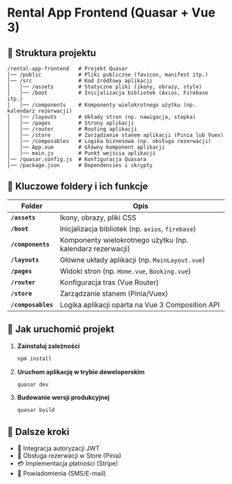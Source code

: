 # Rental App Frontend (Quasar + Vue 3)

## 📂 Struktura projektu

```
/rental-app-frontend   # Projekt Quasar
│── /public            # Pliki publiczne (favicon, manifest itp.)
│── /src               # Kod źródłowy aplikacji
│   │── /assets        # Statyczne pliki (ikony, obrazy, style)
│   │── /boot          # Inicjalizacja bibliotek (Axios, Firebase itp.)
│   │── /components    # Komponenty wielokrotnego użytku (np. kalendarz rezerwacji)
│   │── /layouts       # Układy stron (np. nawigacja, stopka)
│   │── /pages         # Strony aplikacji
│   │── /router        # Routing aplikacji
│   │── /store         # Zarządzanie stanem aplikacji (Pinia lub Vuex)
│   │── /composables   # Logika biznesowa (np. obsługa rezerwacji)
│   │── App.vue        # Główny komponent aplikacji
│   │── main.js        # Punkt wejścia aplikacji
│── /quasar.config.js  # Konfiguracja Quasara
│── /package.json      # Dependencies i skrypty
```

## 📌 Kluczowe foldery i ich funkcje

| Folder | Opis |
|--------|------|
| **`/assets`** | Ikony, obrazy, pliki CSS |
| **`/boot`** | Inicjalizacja bibliotek (np. `axios`, `firebase`) |
| **`/components`** | Komponenty wielokrotnego użytku (np. kalendarz rezerwacji) |
| **`/layouts`** | Główne układy aplikacji (np. `MainLayout.vue`) |
| **`/pages`** | Widoki stron (np. `Home.vue`, `Booking.vue`) |
| **`/router`** | Konfiguracja tras (Vue Router) |
| **`/store`** | Zarządzanie stanem (Pinia/Vuex) |
| **`/composables`** | Logika aplikacji oparta na Vue 3 Composition API |

## 🚀 Jak uruchomić projekt

1. **Zainstaluj zależności**
   ```bash
   npm install
   ```

2. **Uruchom aplikację w trybie deweloperskim**
   ```bash
   quasar dev
   ```

3. **Budowanie wersji produkcyjnej**
   ```bash
   quasar build
   ```

## 🔗 Dalsze kroki

- 🔑 Integracja autoryzacji JWT
- 📆 Obsługa rezerwacji w Store (Pinia)
- 💳 Implementacja płatności (Stripe)
- 📩 Powiadomienia (SMS/E-mail)
